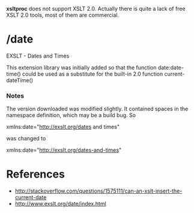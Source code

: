 
**xsltproc** does not support XSLT 2.0. Actually there is quite a lack of free XSLT 2.0 tools, most of them are commercial.

# /date #

EXSLT - Dates and Times 

This extension library was initially added so that the function date:date-time() could be used as a substitute for the built-in 2.0 function current-dateTime()

### Notes ###
The version downloaded was modified slightly. It contained spaces
in the namespace definition, which may be a build bug.  So

xmlns:date="http://exslt.org/dates and times"

was changed to 

xmlns:date="http://exslt.org/dates-and-times"

# References #
- http://stackoverflow.com/questions/1575111/can-an-xslt-insert-the-current-date
- http://www.exslt.org/date/index.html
